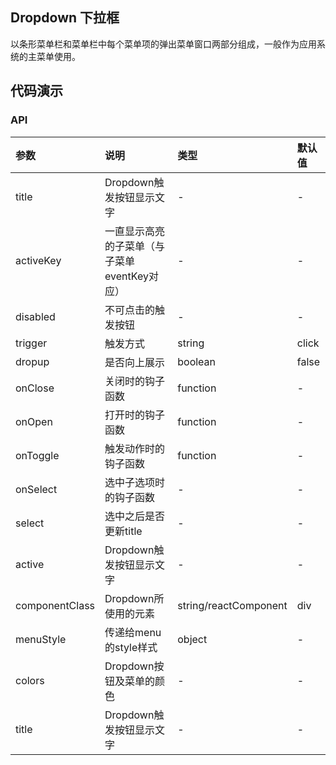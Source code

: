 ## Dropdown 下拉框

以条形菜单栏和菜单栏中每个菜单项的弹出菜单窗口两部分组成，一般作为应用系统的主菜单使用。

## 代码演示

### API

|参数|说明|类型|默认值|
|:--|:---|:----|:---|
|title|Dropdown触发按钮显示文字|-|-|
|activeKey|一直显示高亮的子菜单（与子菜单eventKey对应）|-|-|
|disabled|不可点击的触发按钮|-|-|
|trigger|触发方式|string|click|
|dropup|是否向上展示|boolean|false|
|onClose|关闭时的钩子函数|function|-|
|onOpen|打开时的钩子函数|function|-|
|onToggle|触发动作时的钩子函数|function|-|
|onSelect|选中子选项时的钩子函数|-|-|
|select|选中之后是否更新title|-|-|
|active|Dropdown触发按钮显示文字|-|-|
|componentClass|Dropdown所使用的元素|string/reactComponent|div|
|menuStyle|传递给menu的style样式|object|-|
|colors|Dropdown按钮及菜单的颜色|-|-|
|title|Dropdown触发按钮显示文字|-|-|
